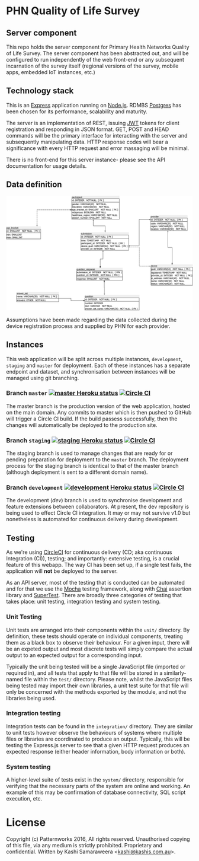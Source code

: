 # PHN Quality of Life Survey

## Server component
This repo holds the server component for Primary Health Networks Quality of Life Survey. The server component has been abstracted out, and will be configured to run independently of the web front-end or any subsequent incarnation of the survey itself (regional versions of the survey, mobile apps, embedded IoT instances, etc.)

## Technology stack
This is an [Express](http://expressjs.com/) application running on [Node.js](https://nodejs.org/en/). RDMBS [Postgres](http://www.postgresql.org/) has been chosen for its performance, scalability and maturity.

The server is an implementation of REST, issuing [JWT](https://jwt.io/) tokens for client registration and responding in JSON format. GET, POST and HEAD commands will be the primary interface for interacting with the server and subsequently manipulating data. HTTP response codes will bear a significance with every HTTP request and error massaging will be minimal.

There is no front-end for this server instance- please see the API documentation for usage details.

## Data definition
![Entity-Relationship Diagram](docs/database/entity-relationship-diagram.png)

Assumptions have been made regarding the data collected during the device registration process and supplied by PHN for each provider.

## Instances
This web application will be split across multiple instances, `development`, `staging` and `master` for deployment. Each of these instances has a separate endpoint and dataset, and synchronisation between instances will be managed using git branching.

### Branch `master` [![`master` Heroku status](https://heroku-badge.herokuapp.com/?app=phn-qol-survey&style=flat)](https://phn-qol-survey.herokuapp.com/) [![Circle CI](https://circleci.com/gh/patternworks/phn-qol-server/tree/master.svg?style=shield&circle-token=c1de633e983c8635491f69a5537b68987b23d006)](https://circleci.com/gh/patternworks/phn-qol-server/tree/master)
The master branch is the production version of the web application, hosted on the main domain. Any commits to master which is then pushed to GitHub will trigger a Circle CI build. If the build passess successfully, then the changes will automatically be deployed to the production site.

### Branch `staging` [![`staging` Heroku status](https://heroku-badge.herokuapp.com/?app=phn-qol-survey-staging&style=flat)](https://phn-qol-survey-staging.herokuapp.com/) [![Circle CI](https://circleci.com/gh/patternworks/phn-qol-server/tree/staging.svg?style=shield&circle-token=c1de633e983c8635491f69a5537b68987b23d006)](https://circleci.com/gh/patternworks/phn-qol-server/tree/staging)
The staging branch is used to manage changes that are ready for or pending preparation for deployment to the `master` branch. The deployment process for the staging branch is identical to that of the master branch (although deployment is sent to a different domain name).

### Branch `development` [![`development` Heroku status](https://heroku-badge.herokuapp.com/?app=phn-qol-survey-development&style=flat)](https://phn-qol-survey-development.herokuapp.com/) [![Circle CI](https://circleci.com/gh/patternworks/phn-qol-server/tree/development.svg?style=shield&circle-token=c1de633e983c8635491f69a5537b68987b23d006)](https://circleci.com/gh/patternworks/phn-qol-server/tree/development)
The development (_dev_) branch is used to synchronise development and feature extensions between collaborators. At present, the dev repository is being used to effect Circle CI integration. It may or may not survive v1.0 but nonetheless is automated for continuous delivery during development.

## Testing
As we're using [CircleCI](https://circleci.com/dashboard) for continuous delivery (CD; aka continuous Integration (CI)), testing; and importantly: extensive testing, is a crucial feature of this webapp. The way CI has been set up, if a single test fails, the application will **not** be deployed to the server.

As an API server, most of the testing that is conducted can be automated and for that we use the [Mocha](https://mochajs.org/) testing framework, along with [Chai](http://chaijs.com/) assertion library and [SuperTest](https://github.com/visionmedia/supertest). There are broadly three categories of testing that takes place: unit testing, integration testing and system testing.

### Unit Testing
Unit tests are arranged into their components within the `unit/` directory. By definition, these tests should operate on individual components, treating them as a black box to observe their behaviour. For a given input, there will be an expeted output and most discrete tests will simply compare the actual output to an expected output for a corresponding input.

Typically the unit being tested will be a single JavaScript file (imported or required in), and all tests that apply to that file will be stored in a similarly-named file within the `test/` directory. Please note, whilst the JavaScript files being tested may import their own libraries, a unit test suite for that file will only be concerned with the methods exported by the module, and not the libraries being used.

### Integration testing
Integration tests can be found in the `integration/` directory. They are similar to unit tests however observe the behaviours of systems where multiple files or libraries are coordinated to produce an output. Typically, this will be testing the Express.js server to see that a given HTTP request produces an expected response (either header information, body information or both).

### System testing
A higher-level suite of tests exist in the `system/` directory, responsible for verifying that the necessary parts of the system are online and working. An example of this may be confirmation of database connectivity, SQL script execution, etc.

# License
Copyright (c) Patternworks 2016, All rights reserved. Unauthorised copying of this file, via any medium is strictly prohibited. Proprietary and confidential. Written by Kashi Samaraweera &lt;kashi@kashis.com.au&gt;.

